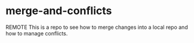# merge-and-conflicts
REMOTE
This is a repo to see how to merge changes into a local repo and how to manage conflicts.
